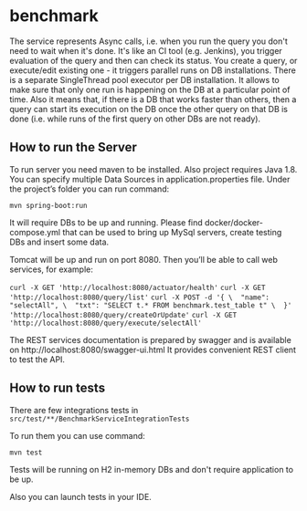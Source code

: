 # benchmark

The service represents Async calls, i.e. when you run the query you don't need to wait when it's done.
It's like an CI tool (e.g. Jenkins), you trigger evaluation of the query and then can check its status. 
You create a query, or execute/edit existing one - it triggers parallel runs on DB installations. 
There is a separate SingleThread pool executor per DB installation. It allows to make sure that only one run is happening on the DB 
at a particular point of time. Also it means that, if there is a DB that works faster than others, 
then a query can start its execution on the DB once the other query on that DB is done 
(i.e. while runs of the first query on other DBs are not ready).

## How to run the Server

To run server you need maven to be installed. Also project requires Java 1.8.
You can specify multiple Data Sources in application.properties file.
Under the project’s folder you can run command:

`mvn spring-boot:run`

It will require DBs to be up and running. Please find docker/docker-compose.yml that can be used to bring up MySql servers,
create testing DBs and insert some data.

Tomcat will be up and run on port 8080. Then you’ll be able to call web services, for example:

`curl -X GET 'http://localhost:8080/actuator/health'`
`curl -X GET 'http://localhost:8080/query/list'`
`curl -X POST -d '{ \ 
   "name": "selectAll", \ 
   "txt": "SELECT t.* FROM benchmark.test_table t" \ 
 }' 'http://localhost:8080/query/createOrUpdate'`
`curl -X GET 'http://localhost:8080/query/execute/selectAll'`

The REST services documentation is prepared by swagger and is available on
http://localhost:8080/swagger-ui.html
It provides convenient REST client to test the API.

## How to run tests

There are few integrations tests in `src/test/**/BenchmarkServiceIntegrationTests`

To run them you can use command:

`mvn test` 

Tests will be running on H2 in-memory DBs and don't require application to be up.

Also you can launch tests in your IDE.
